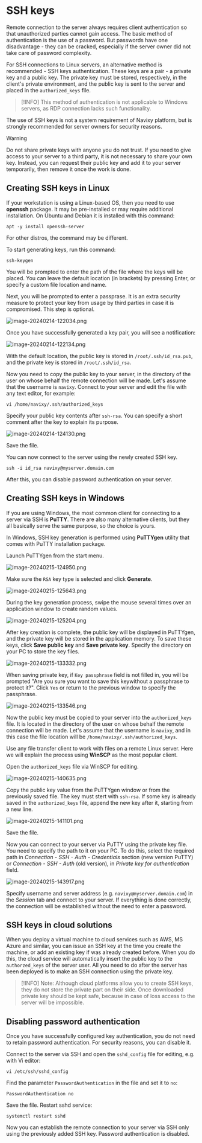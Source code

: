 # SSH keys

Remote connection to the server always requires client authentication so that unauthorized parties cannot gain access. The basic method of authentication is the use of a password. But passwords have one disadvantage - they can be cracked, especially if the server owner did not take care of password complexity.

For SSH connections to Linux servers, an alternative method is recommended - SSH keys authentication. These keys are a pair - a private key and a public key. The private key must be stored, respectively, in the client's private environment, and the public key is sent to the server and placed in the `authorized_keys` file.

> [!INFO]
> This method of authentication is not applicable to Windows servers, as RDP connection lacks such functionality.

The use of SSH keys is not a system requirement of Navixy platform, but is strongly recommended for server owners for security reasons.

> [!WARNING]
> Do not share private keys with anyone you do not trust. If you need to give access to your server to a third party, it is not necessary to share your own key. Instead, you can request their public key and add it to your server temporarily, then remove it once the work is done.

## Creating SSH keys in Linux

If your workstation is using a Linux-based OS, then you need to use **openssh** package. It may be pre-installed or may require additional installation. On Ubuntu and Debian it is installed with this command:

```
apt -y install openssh-server
```

For other distros, the command may be different.

To start generating keys, run this command:

```
ssh-keygen
```

You will be prompted to enter the path of the file where the keys will be placed. You can leave the default location (in brackets) by pressing Enter, or specify a custom file location and name.

Next, you will be prompted to enter a passprase. It is an extra security measure to protect your key from usage by third parties in case it is compromised. This step is optional.

![image-20240214-122034.png](attachments/image-20240214-122034.png)

Once you have successfully generated a key pair, you will see a notification:

![image-20240214-122134.png](attachments/image-20240214-122134.png)

With the default location, the public key is stored in `/root/.ssh/id_rsa.pub`, and the private key is stored in `/root/.ssh/id_rsa`.

Now you need to copy the public key to your server, in the directory of the user on whose behalf the remote connection will be made. Let's assume that the username is `navixy`. Connect to your server and edit the file with any text editor, for example:

```
vi /home/navixy/.ssh/authorized_keys
```

Specify your public key contents after `ssh-rsa`. You can specify a short comment after the key to explain its purpose.

![image-20240214-124130.png](attachments/image-20240214-124130.png)

Save the file.

You can now connect to the server using the newly created SSH key.

```
ssh -i id_rsa navixy@myserver.domain.com
```

After this, you can disable password authentication on your server.

## Creating SSH keys in Windows

If you are using Windows, the most common client for connecting to a server via SSH is **PuTTY**. There are also many alternative clients, but they all basically serve the same purpose, so the choice is yours.

In Windows, SSH key generation is performed using **PuTTYgen** utility that comes with PuTTY installation package.

Launch PuTTYgen from the start menu.

![image-20240215-124950.png](attachments/image-20240215-124950.png)

Make sure the `RSA` key type is selected and click **Generate**.

![image-20240215-125643.png](attachments/image-20240215-125643.png)

During the key generation process, swipe the mouse several times over an application window to create random values.

![image-20240215-125204.png](attachments/image-20240215-125204.png)

After key creation is complete, the public key will be displayed in PuTTYgen, and the private key will be stored in the application memory. To save these keys, click **Save public key** and **Save private key**. Specify the directory on your PC to store the key files.

![image-20240215-133332.png](attachments/image-20240215-133332.png)

When saving private key, if `Key passphrase` field is not filled in, you will be prompted "Are you sure you want to save this keywithout a passphrase to protect it?". Click `Yes` or return to the previous window to specify the passphrase.

![image-20240215-133546.png](attachments/image-20240215-133546.png)

Now the public key must be copied to your server into the `authorized_keys` file. It is located in the directory of the user on whose behalf the remote connection will be made. Let's assume that the username is `navixy`, and in this case the file location will be `/home/navixy/.ssh/authorized_keys`.

Use any file transfer client to work with files on a remote Linux server. Here we will explain the process using **WinSCP** as the most popular client.

Open the `authorized_keys` file via WinSCP for editing.

![image-20240215-140635.png](attachments/image-20240215-140635.png)

Copy the public key value from the PuTTYgen window or from the previously saved file. The key must stert with `ssh-rsa`. If some key is already saved in the `authorized_keys` file, append the new key after it, starting from a new line.

![image-20240215-141101.png](attachments/image-20240215-141101.png)

Save the file.

Now you can connect to your server via PuTTY using the private key file. You need to specify the path to it on your PC. To do this, select the required path in *Connection - SSH - Auth - Credentials* section (new version PuTTY) or *Connection - SSH - Auth* (old version), in *Private key for authentication* field.

![image-20240215-143917.png](attachments/image-20240215-143917.png)

Specify username and server address (e.g. `navixy@myserver.domain.com`) in the *Session* tab and connect to your server. If everything is done correctly, the connection will be established without the need to enter a password.

## SSH keys in cloud solutions

When you deploy a virtual machine to cloud services such as AWS, MS Azure and similar, you can issue an SSH key at the time you create the machine, or add an existing key if was already created before. When you do this, the cloud service will automatically insert the public key to the `authorzed_keys` of the server user. All you need to do after the server has been deployed is to make an SSH connection using the private key.

> [!INFO]
> Note: Although cloud platforms allow you to create SSH keys, they do not store the private part on their side. Once downloaded private key should be kept safe, because in case of loss access to the server will be impossible.

## Disabling password authentication

Once you have successfully configured key authentication, you do not need to retain password authentication. For security reasons, you can disable it.

Connect to the server via SSH and open the `sshd_config` file for editing, e.g. with Vi editor:

```
vi /etc/ssh/sshd_config
```

Find the parameter `PasswordAuthentication` in the file and set it to `no`:

```
PasswordAuthentication no
```

Save the file. Restart sshd service:

```
systemctl restart sshd
```

Now you can establish the remote connection to your server via SSH only using the previously added SSH key. Password authentication is disabled.